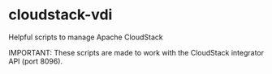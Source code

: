 # cloudstack-vdi
Helpful scripts to manage Apache CloudStack

IMPORTANT: These scripts are made to work with the CloudStack integrator API (port 8096).
